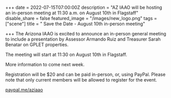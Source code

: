 +++
date = 2022-07-15T07:00:00Z
description = "AZ IAAO will be hosting an in-person meeting at 11:30 a.m. on August 10th in Flagstaff"
disable_share = false
featured_image = "/images/new_logo.png"
tags = ["scene"]
title = " Save the Date - August 10th in-person meeting"

+++
The Arizona IAAO is excited to announce an in-person general meeting to include a presentation by Assessor Armando Ruiz and Treasurer Sarah Benatar on GPLET properties.

The meeting will start at 11:30 on August 10th in Flagstaff.

More information to come next week.

Registration will be $20 and can be paid in-person, or, using PayPal.  Please note that only current members will be allowed to register for the event.

[paypal.me/aziaao](https://paypal.me/aziaao "Registration")
